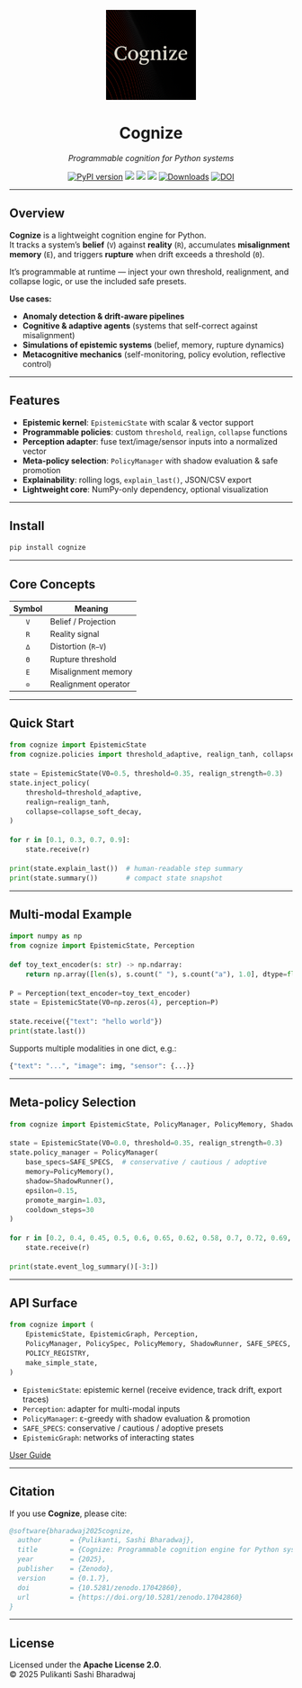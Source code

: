 <p align="center">
  <img src="https://raw.githubusercontent.com/heraclitus0/cognize/main/assets/logo.png" width="160"/>
</p>

<h1 align="center">Cognize</h1>
<p align="center"><em>Programmable cognition for Python systems</em></p>

<p align="center">
  <a href="https://pypi.org/project/cognize"><img src="https://img.shields.io/pypi/v/cognize?color=blue&label=version" alt="PyPI version"></a>
  <img src="https://img.shields.io/badge/python-3.8+-blue">
  <img src="https://img.shields.io/badge/status-beta-orange">
  <img src="https://img.shields.io/badge/license-Apache%202.0-blue">
  <a href="https://pepy.tech/project/cognize"><img src="https://static.pepy.tech/badge/cognize" alt="Downloads"></a>
  <a href="https://doi.org/10.5281/zenodo.17042860"><img src="https://zenodo.org/badge/DOI/10.5281/zenodo.17042860.svg" alt="DOI"></a>
</p>

---

## Overview

**Cognize** is a lightweight cognition engine for Python.  
It tracks a system’s **belief** (`V`) against **reality** (`R`), accumulates **misalignment memory** (`E`), and triggers **rupture** when drift exceeds a threshold (`Θ`).  

It’s programmable at runtime — inject your own threshold, realignment, and collapse logic, or use the included safe presets.  

**Use cases:**  
- **Anomaly detection & drift-aware pipelines**  
- **Cognitive & adaptive agents** (systems that self-correct against misalignment)  
- **Simulations of epistemic systems** (belief, memory, rupture dynamics)  
- **Metacognitive mechanics** (self-monitoring, policy evolution, reflective control)  

---

## Features

- **Epistemic kernel**: `EpistemicState` with scalar & vector support  
- **Programmable policies**: custom `threshold`, `realign`, `collapse` functions  
- **Perception adapter**: fuse text/image/sensor inputs into a normalized vector  
- **Meta-policy selection**: `PolicyManager` with shadow evaluation & safe promotion  
- **Explainability**: rolling logs, `explain_last()`, JSON/CSV export  
- **Lightweight core**: NumPy-only dependency, optional visualization  

---

## Install

```bash
pip install cognize
```

---

## Core Concepts

| Symbol | Meaning               |
|:------:|-----------------------|
| `V`    | Belief / Projection   |
| `R`    | Reality signal        |
| `∆`    | Distortion (`R−V`)    |
| `Θ`    | Rupture threshold     |
| `E`    | Misalignment memory   |
| `⊙`    | Realignment operator  |

---

## Quick Start

```python
from cognize import EpistemicState
from cognize.policies import threshold_adaptive, realign_tanh, collapse_soft_decay

state = EpistemicState(V0=0.5, threshold=0.35, realign_strength=0.3)
state.inject_policy(
    threshold=threshold_adaptive,
    realign=realign_tanh,
    collapse=collapse_soft_decay,
)

for r in [0.1, 0.3, 0.7, 0.9]:
    state.receive(r)

print(state.explain_last())  # human-readable step summary
print(state.summary())       # compact state snapshot
```

---

## Multi-modal Example

```python
import numpy as np
from cognize import EpistemicState, Perception

def toy_text_encoder(s: str) -> np.ndarray:
    return np.array([len(s), s.count(" "), s.count("a"), 1.0], dtype=float)

P = Perception(text_encoder=toy_text_encoder)
state = EpistemicState(V0=np.zeros(4), perception=P)

state.receive({"text": "hello world"})
print(state.last())
```

Supports multiple modalities in one dict, e.g.:  
```python
{"text": "...", "image": img, "sensor": {...}}
```

---

## Meta-policy Selection

```python
from cognize import EpistemicState, PolicyManager, PolicyMemory, ShadowRunner, SAFE_SPECS

state = EpistemicState(V0=0.0, threshold=0.35, realign_strength=0.3)
state.policy_manager = PolicyManager(
    base_specs=SAFE_SPECS,  # conservative / cautious / adoptive
    memory=PolicyMemory(),
    shadow=ShadowRunner(),
    epsilon=0.15,
    promote_margin=1.03,
    cooldown_steps=30
)

for r in [0.2, 0.4, 0.45, 0.5, 0.6, 0.65, 0.62, 0.58, 0.7, 0.72, 0.69, 0.75, 0.8]:
    state.receive(r)

print(state.event_log_summary()[-3:])
```

---

## API Surface

```python
from cognize import (
    EpistemicState, EpistemicGraph, Perception,
    PolicyManager, PolicySpec, PolicyMemory, ShadowRunner, SAFE_SPECS,
    POLICY_REGISTRY,
    make_simple_state,
)
```

- `EpistemicState`: epistemic kernel (receive evidence, track drift, export traces)  
- `Perception`: adapter for multi-modal inputs  
- `PolicyManager`: ε-greedy with shadow evaluation & promotion  
- `SAFE_SPECS`: conservative / cautious / adoptive presets  
- `EpistemicGraph`: networks of interacting states  

[User Guide](https://github.com/heraclitus0/cognize/blob/main/docs/USER_GUIDE.md)

---

## Citation

If you use **Cognize**, please cite:

```bibtex
@software{bharadwaj2025cognize,
  author       = {Pulikanti, Sashi Bharadwaj},
  title        = {Cognize: Programmable cognition engine for Python systems},
  year         = {2025},
  publisher    = {Zenodo},
  version      = {0.1.7},
  doi          = {10.5281/zenodo.17042860},
  url          = {https://doi.org/10.5281/zenodo.17042860}
}
```

---

## License

Licensed under the **Apache License 2.0**.  
© 2025 Pulikanti Sashi Bharadwaj
